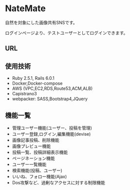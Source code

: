 # NateMate
自然を対象にした画像共有SNSです。

ログインページより、テストユーザーとしてログインできます。

## URL


## 使用技術
- Ruby 2.5.1, Rails 6.0.1
- Docker,Docker-compose
- AWS (VPC,EC2,RDS,Route53,ACM,ALB)
- Capistrano3
- webpacker: SASS,Bootstrap4,JQuery

## 機能一覧
- 管理ユーザー機能(ユーザー、投稿を管理)
- ユーザー登録,ログイン,編集機能(devise)
- 画像記事投稿、削除機能
- 画像プレビュー機能
- 投稿一覧、投稿詳細表示機能
- ページネーション機能
- ユーザー一覧機能
- 検索機能(投稿、ユーザー)
- いいね、フォロー機能(Ajax)
- Dos攻撃など、過剰なアクセスに対する制限機能
